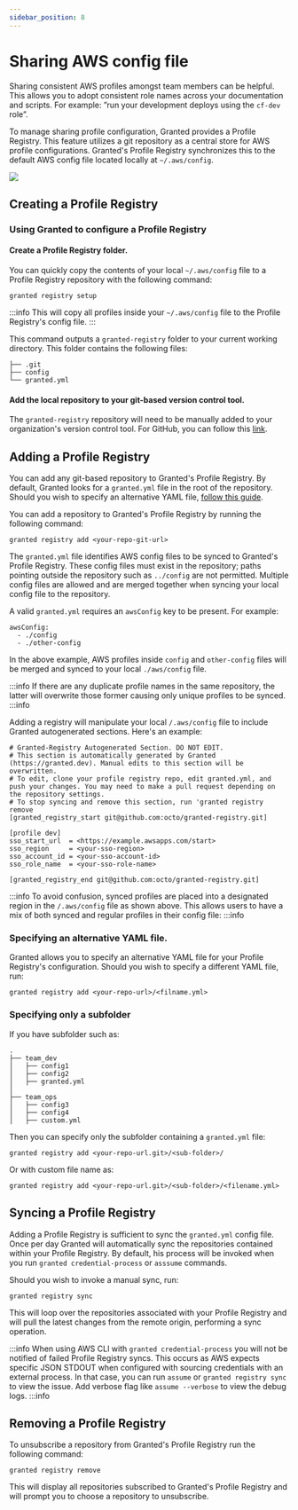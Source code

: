 ```yaml
---
sidebar_position: 8
---
```


# Sharing AWS config file

Sharing consistent AWS profiles amongst team members can be helpful. This allows you to adopt consistent role names across your documentation and scripts. For example: ”run your development deploys using the `cf-dev` role”.

To manage sharing profile configuration, Granted provides a Profile Registry. This feature utilizes a git repository as a central store for AWS profile configurations. Granted's Profile Registry synchronizes this to the default AWS config file located locally at `~/.aws/config`.

![](/img/profile-registry/overview.png)

## Creating a Profile Registry

### Using Granted to configure a Profile Registry

#### Create a Profile Registry folder.

You can quickly copy the contents of your local `~/.aws/config` file to a Profile Registry repository with the following command:

```
granted registry setup
```

:::info
This will copy all profiles inside your `~/.aws/config` file to the Profile Registry's config file.
:::

This command outputs a `granted-registry` folder to your current working directory. This folder contains the following files:

```
├── .git
├── config
└── granted.yml
```

#### Add the local repository to your git-based version control tool.

The `granted-registry` repository will need to be manually added to your organization's version control tool. For GitHub, you can follow this [link](https://docs.github.com/en/get-started/importing-your-projects-to-github/importing-source-code-to-github/adding-locally-hosted-code-to-github#adding-a-local-repository-to-github-using-git).

## Adding a Profile Registry

You can add any git-based repository to Granted's Profile Registry. By default, Granted looks for a `granted.yml` file in the root of the repository. Should you wish to specify an alternative YAML file, [follow this guide](#specifying-a-different-yaml-file).

You can add a repository to Granted's Profile Registry by running the following command:

```
granted registry add <your-repo-git-url>
```

The `granted.yml` file identifies AWS config files to be synced to Granted's Profile Registry. These config files must exist in the repository; paths pointing outside the repository such as `../config` are not permitted. Multiple config files are allowed and are merged together when syncing your local config file to the repository.

A valid `granted.yml` requires an `awsConfig` key to be present. For example:

```
awsConfig:
  - ./config
  - ./other-config
```

In the above example, AWS profiles inside `config` and `other-config` files will be merged and synced to your local `./aws/config` file.

:::info
If there are any duplicate profile names in the same repository, the latter will overwrite those former causing only unique profiles to be synced.
:::info

Adding a registry will manipulate your local `/.aws/config` file to include Granted autogenerated sections. Here's an example:

```
# Granted-Registry Autogenerated Section. DO NOT EDIT.
# This section is automatically generated by Granted (https://granted.dev). Manual edits to this section will be overwritten.
# To edit, clone your profile registry repo, edit granted.yml, and push your changes. You may need to make a pull request depending on the repository settings.
# To stop syncing and remove this section, run 'granted registry remove
[granted_registry_start git@github.com:octo/granted-registry.git]

[profile dev]
sso_start_url  = <https://example.awsapps.com/start>
sso_region     = <your-sso-region>
sso_account_id = <your-sso-account-id>
sso_role_name  = <your-sso-role-name>

[granted_registry_end git@github.com:octo/granted-registry.git]
```

:::info
To avoid confusion, synced profiles are placed into a designated region in the `/.aws/config` file as shown above. This allows users to have a mix of both synced and regular profiles in their config file:
:::info

### Specifying an alternative YAML file.

Granted allows you to specify an alternative YAML file for your Profile Registry's configuration. Should you wish to specify a different YAML file, run:

```
granted registry add <your-repo-url>/<filname.yml>
```

### Specifying only a subfolder

If you have subfolder such as:

```
.
├── team_dev
│   ├── config1
│   ├── config2
│   ├── granted.yml
│
├── team_ops
│   ├── config3
│   ├── config4
│   ├── custom.yml

```

Then you can specify only the subfolder containing a `granted.yml` file:

```
granted registry add <your-repo-url.git>/<sub-folder>/
```

Or with custom file name as:

```
granted registry add <your-repo-url.git>/<sub-folder>/<filename.yml>
```

## Syncing a Profile Registry

Adding a Profile Registry is sufficient to sync the `granted.yml` config file. Once per day Granted will automatically sync the repositories contained within your Profile Registry. By default, his process will be invoked when you run `granted credential-process` or `asssume` commands.

Should you wish to invoke a manual sync, run:

```
granted registry sync
```

This will loop over the repositories associated with your Profile Registry and will pull the latest changes from the remote origin, performing a sync operation.

:::info
When using AWS CLI with `granted credential-process` you will not be notified of failed Profile Registry syncs. This occurs as AWS expects specific JSON STDOUT when configured with sourcing credentials with an external process. In that case, you can run `assume` or `granted registry sync` to view the issue. Add verbose flag like `assume --verbose` to view the debug logs.
:::info

## Removing a Profile Registry

To unsubscribe a repository from Granted's Profile Registry run the following command:

```
granted registry remove
```

This will display all repositories subscribed to Granted's Profile Registry and will prompt you to choose a repository to unsubscribe.
